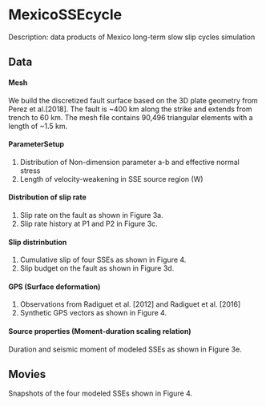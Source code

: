 # MexicoSSEcycle
Description: data products of Mexico long-term slow slip cycles simulation

## Data


#### Mesh

We build the discretized fault surface based on the 3D plate geometry from Perez et al.[2018]. The fault is ~400 km along the strike and extends from trench to 60 km. 
The mesh file contains 90,496 triangular elements with a length of ~1.5 km. 

#### ParameterSetup

1) Distribution of Non-dimension parameter a-b and effective normal stress
2) Length of velocity-weakening in SSE source region (W)

#### Distribution of slip rate

1) Slip rate on the fault as shown in Figure 3a. 
2) Slip rate history at P1 and P2 in Figure 3c. 

#### Slip distrinbution

1) Cumulative slip of four SSEs as shown in Figure 4.
2) Slip budget on the fault as shown in Figure 3d.


#### GPS (Surface deformation)

1) Observations from Radiguet et al. [2012] and Radiguet et al. [2016]
2) Synthetic GPS vectors as shown in Figure 4.

#### Source properties (Moment-duration scaling relation)

Duration and seismic moment of modeled SSEs as shown in Figure 3e.  

## Movies

Snapshots of the four modeled SSEs shown in Figure 4. 

